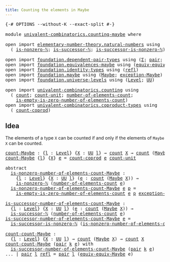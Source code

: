 ```yaml
---
title: Counting the elements in Maybe
---
```


<pre class="Agda"><a id="56" class="Symbol">{-#</a> <a id="60" class="Keyword">OPTIONS</a> <a id="68" class="Pragma">--without-K</a> <a id="80" class="Pragma">--exact-split</a> <a id="94" class="Symbol">#-}</a>

<a id="99" class="Keyword">module</a> <a id="106" href="univalent-combinatorics.counting-maybe.html" class="Module">univalent-combinatorics.counting-maybe</a> <a id="145" class="Keyword">where</a>

<a id="152" class="Keyword">open</a> <a id="157" class="Keyword">import</a> <a id="164" href="elementary-number-theory.natural-numbers.html" class="Module">elementary-number-theory.natural-numbers</a> <a id="205" class="Keyword">using</a>
  <a id="213" class="Symbol">(</a> <a id="215" href="elementary-number-theory.natural-numbers.html#1939" class="Function">is-nonzero-ℕ</a><a id="227" class="Symbol">;</a> <a id="229" href="elementary-number-theory.natural-numbers.html#1864" class="Function">is-successor-ℕ</a><a id="243" class="Symbol">;</a> <a id="245" href="elementary-number-theory.natural-numbers.html#3228" class="Function">is-successor-is-nonzero-ℕ</a><a id="270" class="Symbol">)</a>

<a id="273" class="Keyword">open</a> <a id="278" class="Keyword">import</a> <a id="285" href="foundation.dependent-pair-types.html" class="Module">foundation.dependent-pair-types</a> <a id="317" class="Keyword">using</a> <a id="323" class="Symbol">(</a><a id="324" href="foundation-core.dependent-pair-types.html#515" class="Record">Σ</a><a id="325" class="Symbol">;</a> <a id="327" href="foundation-core.dependent-pair-types.html#588" class="InductiveConstructor">pair</a><a id="331" class="Symbol">;</a> <a id="333" href="foundation-core.dependent-pair-types.html#605" class="Field">pr1</a><a id="336" class="Symbol">;</a> <a id="338" href="foundation-core.dependent-pair-types.html#617" class="Field">pr2</a><a id="341" class="Symbol">)</a>
<a id="343" class="Keyword">open</a> <a id="348" class="Keyword">import</a> <a id="355" href="foundation.equivalences-maybe.html" class="Module">foundation.equivalences-maybe</a> <a id="385" class="Keyword">using</a> <a id="391" class="Symbol">(</a><a id="392" href="foundation.equivalences-maybe.html#15538" class="Function">equiv-equiv-Maybe</a><a id="409" class="Symbol">)</a>
<a id="411" class="Keyword">open</a> <a id="416" class="Keyword">import</a> <a id="423" href="foundation.identity-types.html" class="Module">foundation.identity-types</a> <a id="449" class="Keyword">using</a> <a id="455" class="Symbol">(</a><a id="456" href="foundation-core.identity-types.html#1820" class="InductiveConstructor">refl</a><a id="460" class="Symbol">)</a>
<a id="462" class="Keyword">open</a> <a id="467" class="Keyword">import</a> <a id="474" href="foundation.maybe.html" class="Module">foundation.maybe</a> <a id="491" class="Keyword">using</a> <a id="497" class="Symbol">(</a><a id="498" href="foundation.maybe.html#1449" class="Function">Maybe</a><a id="503" class="Symbol">;</a> <a id="505" href="foundation.maybe.html#1576" class="Function">exception-Maybe</a><a id="520" class="Symbol">)</a>
<a id="522" class="Keyword">open</a> <a id="527" class="Keyword">import</a> <a id="534" href="foundation.universe-levels.html" class="Module">foundation.universe-levels</a> <a id="561" class="Keyword">using</a> <a id="567" class="Symbol">(</a><a id="568" href="Agda.Primitive.html#597" class="Postulate">Level</a><a id="573" class="Symbol">;</a> <a id="575" href="foundation-core.universe-levels.html#235" class="Primitive">UU</a><a id="577" class="Symbol">)</a>

<a id="580" class="Keyword">open</a> <a id="585" class="Keyword">import</a> <a id="592" href="univalent-combinatorics.counting.html" class="Module">univalent-combinatorics.counting</a> <a id="625" class="Keyword">using</a>
  <a id="633" class="Symbol">(</a> <a id="635" href="univalent-combinatorics.counting.html#1901" class="Function">count</a><a id="640" class="Symbol">;</a> <a id="642" href="univalent-combinatorics.counting.html#6015" class="Function">count-unit</a><a id="652" class="Symbol">;</a> <a id="654" href="univalent-combinatorics.counting.html#2029" class="Function">number-of-elements-count</a><a id="678" class="Symbol">;</a>
    <a id="684" href="univalent-combinatorics.counting.html#4160" class="Function">is-empty-is-zero-number-of-elements-count</a><a id="725" class="Symbol">)</a>
<a id="727" class="Keyword">open</a> <a id="732" class="Keyword">import</a> <a id="739" href="univalent-combinatorics.coproduct-types.html" class="Module">univalent-combinatorics.coproduct-types</a> <a id="779" class="Keyword">using</a>
  <a id="787" class="Symbol">(</a> <a id="789" href="univalent-combinatorics.coproduct-types.html#2701" class="Function">count-coprod</a><a id="801" class="Symbol">)</a>
</pre>
## Idea

The elements of a type `X` can be counted if and only if the elements of `Maybe X` can be counted.

<pre class="Agda"><a id="count-Maybe"></a><a id="925" href="univalent-combinatorics.counting-maybe.html#925" class="Function">count-Maybe</a> <a id="937" class="Symbol">:</a> <a id="939" class="Symbol">{</a><a id="940" href="univalent-combinatorics.counting-maybe.html#940" class="Bound">l</a> <a id="942" class="Symbol">:</a> <a id="944" href="Agda.Primitive.html#597" class="Postulate">Level</a><a id="949" class="Symbol">}</a> <a id="951" class="Symbol">{</a><a id="952" href="univalent-combinatorics.counting-maybe.html#952" class="Bound">X</a> <a id="954" class="Symbol">:</a> <a id="956" href="foundation-core.universe-levels.html#235" class="Primitive">UU</a> <a id="959" href="univalent-combinatorics.counting-maybe.html#940" class="Bound">l</a><a id="960" class="Symbol">}</a> <a id="962" class="Symbol">→</a> <a id="964" href="univalent-combinatorics.counting.html#1901" class="Function">count</a> <a id="970" href="univalent-combinatorics.counting-maybe.html#952" class="Bound">X</a> <a id="972" class="Symbol">→</a> <a id="974" href="univalent-combinatorics.counting.html#1901" class="Function">count</a> <a id="980" class="Symbol">(</a><a id="981" href="foundation.maybe.html#1449" class="Function">Maybe</a> <a id="987" href="univalent-combinatorics.counting-maybe.html#952" class="Bound">X</a><a id="988" class="Symbol">)</a>
<a id="990" href="univalent-combinatorics.counting-maybe.html#925" class="Function">count-Maybe</a> <a id="1002" class="Symbol">{</a><a id="1003" href="univalent-combinatorics.counting-maybe.html#1003" class="Bound">l</a><a id="1004" class="Symbol">}</a> <a id="1006" class="Symbol">{</a><a id="1007" href="univalent-combinatorics.counting-maybe.html#1007" class="Bound">X</a><a id="1008" class="Symbol">}</a> <a id="1010" href="univalent-combinatorics.counting-maybe.html#1010" class="Bound">e</a> <a id="1012" class="Symbol">=</a> <a id="1014" href="univalent-combinatorics.coproduct-types.html#2701" class="Function">count-coprod</a> <a id="1027" href="univalent-combinatorics.counting-maybe.html#1010" class="Bound">e</a> <a id="1029" href="univalent-combinatorics.counting.html#6015" class="Function">count-unit</a>

<a id="1041" class="Keyword">abstract</a>
  <a id="is-nonzero-number-of-elements-count-Maybe"></a><a id="1052" href="univalent-combinatorics.counting-maybe.html#1052" class="Function">is-nonzero-number-of-elements-count-Maybe</a> <a id="1094" class="Symbol">:</a>
    <a id="1100" class="Symbol">{</a><a id="1101" href="univalent-combinatorics.counting-maybe.html#1101" class="Bound">l</a> <a id="1103" class="Symbol">:</a> <a id="1105" href="Agda.Primitive.html#597" class="Postulate">Level</a><a id="1110" class="Symbol">}</a> <a id="1112" class="Symbol">{</a><a id="1113" href="univalent-combinatorics.counting-maybe.html#1113" class="Bound">X</a> <a id="1115" class="Symbol">:</a> <a id="1117" href="foundation-core.universe-levels.html#235" class="Primitive">UU</a> <a id="1120" href="univalent-combinatorics.counting-maybe.html#1101" class="Bound">l</a><a id="1121" class="Symbol">}</a> <a id="1123" class="Symbol">(</a><a id="1124" href="univalent-combinatorics.counting-maybe.html#1124" class="Bound">e</a> <a id="1126" class="Symbol">:</a> <a id="1128" href="univalent-combinatorics.counting.html#1901" class="Function">count</a> <a id="1134" class="Symbol">(</a><a id="1135" href="foundation.maybe.html#1449" class="Function">Maybe</a> <a id="1141" href="univalent-combinatorics.counting-maybe.html#1113" class="Bound">X</a><a id="1142" class="Symbol">))</a> <a id="1145" class="Symbol">→</a>
    <a id="1151" href="elementary-number-theory.natural-numbers.html#1939" class="Function">is-nonzero-ℕ</a> <a id="1164" class="Symbol">(</a><a id="1165" href="univalent-combinatorics.counting.html#2029" class="Function">number-of-elements-count</a> <a id="1190" href="univalent-combinatorics.counting-maybe.html#1124" class="Bound">e</a><a id="1191" class="Symbol">)</a>
  <a id="1195" href="univalent-combinatorics.counting-maybe.html#1052" class="Function">is-nonzero-number-of-elements-count-Maybe</a> <a id="1237" href="univalent-combinatorics.counting-maybe.html#1237" class="Bound">e</a> <a id="1239" href="univalent-combinatorics.counting-maybe.html#1239" class="Bound">p</a> <a id="1241" class="Symbol">=</a>
    <a id="1247" href="univalent-combinatorics.counting.html#4160" class="Function">is-empty-is-zero-number-of-elements-count</a> <a id="1289" href="univalent-combinatorics.counting-maybe.html#1237" class="Bound">e</a> <a id="1291" href="univalent-combinatorics.counting-maybe.html#1239" class="Bound">p</a> <a id="1293" href="foundation.maybe.html#1576" class="Function">exception-Maybe</a>

<a id="is-successor-number-of-elements-count-Maybe"></a><a id="1310" href="univalent-combinatorics.counting-maybe.html#1310" class="Function">is-successor-number-of-elements-count-Maybe</a> <a id="1354" class="Symbol">:</a>
  <a id="1358" class="Symbol">{</a><a id="1359" href="univalent-combinatorics.counting-maybe.html#1359" class="Bound">l</a> <a id="1361" class="Symbol">:</a> <a id="1363" href="Agda.Primitive.html#597" class="Postulate">Level</a><a id="1368" class="Symbol">}</a> <a id="1370" class="Symbol">{</a><a id="1371" href="univalent-combinatorics.counting-maybe.html#1371" class="Bound">X</a> <a id="1373" class="Symbol">:</a> <a id="1375" href="foundation-core.universe-levels.html#235" class="Primitive">UU</a> <a id="1378" href="univalent-combinatorics.counting-maybe.html#1359" class="Bound">l</a><a id="1379" class="Symbol">}</a> <a id="1381" class="Symbol">(</a><a id="1382" href="univalent-combinatorics.counting-maybe.html#1382" class="Bound">e</a> <a id="1384" class="Symbol">:</a> <a id="1386" href="univalent-combinatorics.counting.html#1901" class="Function">count</a> <a id="1392" class="Symbol">(</a><a id="1393" href="foundation.maybe.html#1449" class="Function">Maybe</a> <a id="1399" href="univalent-combinatorics.counting-maybe.html#1371" class="Bound">X</a><a id="1400" class="Symbol">))</a> <a id="1403" class="Symbol">→</a>
  <a id="1407" href="elementary-number-theory.natural-numbers.html#1864" class="Function">is-successor-ℕ</a> <a id="1422" class="Symbol">(</a><a id="1423" href="univalent-combinatorics.counting.html#2029" class="Function">number-of-elements-count</a> <a id="1448" href="univalent-combinatorics.counting-maybe.html#1382" class="Bound">e</a><a id="1449" class="Symbol">)</a>
<a id="1451" href="univalent-combinatorics.counting-maybe.html#1310" class="Function">is-successor-number-of-elements-count-Maybe</a> <a id="1495" href="univalent-combinatorics.counting-maybe.html#1495" class="Bound">e</a> <a id="1497" class="Symbol">=</a>
  <a id="1501" href="elementary-number-theory.natural-numbers.html#3228" class="Function">is-successor-is-nonzero-ℕ</a> <a id="1527" class="Symbol">(</a><a id="1528" href="univalent-combinatorics.counting-maybe.html#1052" class="Function">is-nonzero-number-of-elements-count-Maybe</a> <a id="1570" href="univalent-combinatorics.counting-maybe.html#1495" class="Bound">e</a><a id="1571" class="Symbol">)</a>

<a id="count-count-Maybe"></a><a id="1574" href="univalent-combinatorics.counting-maybe.html#1574" class="Function">count-count-Maybe</a> <a id="1592" class="Symbol">:</a>
  <a id="1596" class="Symbol">{</a><a id="1597" href="univalent-combinatorics.counting-maybe.html#1597" class="Bound">l</a> <a id="1599" class="Symbol">:</a> <a id="1601" href="Agda.Primitive.html#597" class="Postulate">Level</a><a id="1606" class="Symbol">}</a> <a id="1608" class="Symbol">{</a><a id="1609" href="univalent-combinatorics.counting-maybe.html#1609" class="Bound">X</a> <a id="1611" class="Symbol">:</a> <a id="1613" href="foundation-core.universe-levels.html#235" class="Primitive">UU</a> <a id="1616" href="univalent-combinatorics.counting-maybe.html#1597" class="Bound">l</a><a id="1617" class="Symbol">}</a> <a id="1619" class="Symbol">→</a> <a id="1621" href="univalent-combinatorics.counting.html#1901" class="Function">count</a> <a id="1627" class="Symbol">(</a><a id="1628" href="foundation.maybe.html#1449" class="Function">Maybe</a> <a id="1634" href="univalent-combinatorics.counting-maybe.html#1609" class="Bound">X</a><a id="1635" class="Symbol">)</a> <a id="1637" class="Symbol">→</a> <a id="1639" href="univalent-combinatorics.counting.html#1901" class="Function">count</a> <a id="1645" href="univalent-combinatorics.counting-maybe.html#1609" class="Bound">X</a>
<a id="1647" href="univalent-combinatorics.counting-maybe.html#1574" class="Function">count-count-Maybe</a> <a id="1665" class="Symbol">(</a><a id="1666" href="foundation-core.dependent-pair-types.html#588" class="InductiveConstructor">pair</a> <a id="1671" href="univalent-combinatorics.counting-maybe.html#1671" class="Bound">k</a> <a id="1673" href="univalent-combinatorics.counting-maybe.html#1673" class="Bound">e</a><a id="1674" class="Symbol">)</a> <a id="1676" class="Keyword">with</a>
  <a id="1683" href="univalent-combinatorics.counting-maybe.html#1310" class="Function">is-successor-number-of-elements-count-Maybe</a> <a id="1727" class="Symbol">(</a><a id="1728" href="foundation-core.dependent-pair-types.html#588" class="InductiveConstructor">pair</a> <a id="1733" href="univalent-combinatorics.counting-maybe.html#1671" class="Bound">k</a> <a id="1735" href="univalent-combinatorics.counting-maybe.html#1673" class="Bound">e</a><a id="1736" class="Symbol">)</a>
<a id="1738" class="Symbol">...</a> <a id="1742" class="Symbol">|</a> <a id="1744" href="foundation-core.dependent-pair-types.html#588" class="InductiveConstructor">pair</a> <a id="1749" href="univalent-combinatorics.counting-maybe.html#1749" class="Bound">l</a> <a id="1751" href="foundation-core.identity-types.html#1820" class="InductiveConstructor">refl</a> <a id="1756" class="Symbol">=</a> <a id="1758" href="foundation-core.dependent-pair-types.html#588" class="InductiveConstructor">pair</a> <a id="1763" href="univalent-combinatorics.counting-maybe.html#1749" class="Bound">l</a> <a id="1765" class="Symbol">(</a><a id="1766" href="foundation.equivalences-maybe.html#15538" class="Function">equiv-equiv-Maybe</a> <a id="1784" class="Bound">e</a><a id="1785" class="Symbol">)</a>
</pre>